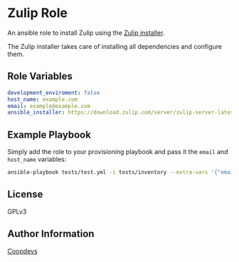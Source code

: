 Zulip Role
=========

An ansible role to install Zulip using the [Zulip installer](https://zulip.readthedocs.io/en/stable/production/install.html).

The Zulip installer takes care of installing all dependencies and configure them.


Role Variables
--------------

```yaml
development_enviroment: false
host_name: example.com
email: example@example.com
ansible_installer: https://download.zulip.com/server/zulip-server-latest.tar.gz
```


Example Playbook
----------------
Simply add the role to your provisioning playbook and pass it the `email` and `host_name` variables:

```bash
ansible-playbook tests/test.yml -i tests/inventory --extra-vars '{"email":"email@example.com", "host_name":"example.com"}'
```
License
-------

GPLv3

Author Information
------------------

[Coopdevs](https://coopdevs.org)